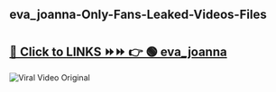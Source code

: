 
 ## eva_joanna-Only-Fans-Leaked-Videos-Files

# <h2><a href="https://mediaupload.pro?eva_joanna">🔗 Click to LINKS ⏩⏩ 👉 🟢 eva_joanna </a></h2>

<a href="https://mediaupload.pro?eva_joanna" rel="nofollow" data-target="animated-image.originalLink"><img src="https://i.ibb.co.com/xMMVF88/686577567.gif" alt="Viral Video Original" style="max-width: 100%; display: inline-block;" data-target="animated-image.originalImage"></a>